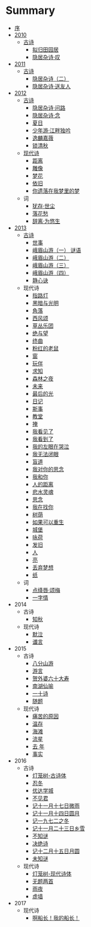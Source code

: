 # Summary

* [序](README.md)
* [2010](2010.md)
  * [古诗](2010_gu_shi.md)
    * [拟归田园居](ni_gui_tian_yuan_ju.md)
    * [隐居杂诗·叹](yin_ju_za_8bd7b7_tan.md)
* [2011](2011.md)
  * [古诗](2011_gu_shi.md)
    * [隐居杂诗（二）](yin_ju_za_shi_ff08_er_ff09.md)
    * [隐居杂诗·送友人](yin_ju_za_8bd7b7_song_you_ren.md)
* [2012](2012.md)
  * [古诗](2012_gu_shi.md)
    * [隐居杂诗·问路](yin_ju_za_8bd7b7_wen_lu.md)
    * [隐居杂诗·念](yin_ju_za_8bd7b7_nian.md)
    * [夏日](xia_ri.md)
    * [少年游·江畔独吟](shao_nian_6e38b7_jiang_pan_du_yin.md)
    * [逸麟嘉薇](yi_lin_jia_wei.md)
    * [锁清秋](suo_qing_qiu.md)
  * [现代诗](2012_xian_dai_shi.md)
    * [距离](ju_li.md)
    * [雕像](diao_xiang.md)
    * [梦花](meng_hua.md)
    * [依旧](yi_jiu.md)
    * [你遗落在我梦里的梦](ni_yi_luo_zai_wo_meng_li_de_meng.md)
  * 词
    * [犹存·世尘](you_5b58b7_shi_chen.md)
    * [落花愁](luo_hua_chou.md)
    * [辞离·为悠生](ci_79bbb7_wei_you_sheng.md)
* [2013](2013.md)
  * [古诗](gu_shi.md)
    * [世事](shi_shi.md)
    * [峨眉山游（一） 谜语](e_mei_shan_you_ff08_yi_ff09_mi_yu.md)
    * [峨眉山游（二）](e_mei_shan_you_ff08_er_ff09.md)
    * [峨眉山游（三）](e_mei_shan_you_ff08_san_ff09.md)
    * [峨眉山游（四）](e_mei_shan_you_ff08_si_ff09.md)
    * [静心诀](jing_xin_jue.md)
  * 现代诗
    * [指路灯](zhi_lu_deng.md)
    * [黑暗与光明](hei_an_yu_guang_ming.md)
    * [角落](jiao_luo.md)
    * [西风颂](xi_feng_song.md)
    * [草丛乐团](cao_cong_le_tuan.md)
    * [绝与望](jue_yu_wang.md)
    * [终曲](zhong_qu.md)
    * [粉红的老鼠](fen_hong_de_lao_shu.md)
    * [窗](chuang.md)
    * [玩伴](wan_ban.md)
    * [求知](qiu_zhi.md)
    * [森林之夜](sen_lin_zhi_ye.md)
    * [未来](wei_lai.md)
    * [最后的光](zui_hou_de_guang.md)
    * [日记](ri_ji.md)
    * [斯事](si_shi.md)
    * [教堂](jiao_tang.md)
    * [掩](yan.md)
    * [我看见了](wo_kan_jian_le.md)
    * [我看到了](wo_kan_dao_le.md)
    * [我的左眼在哭泣](wo_de_zuo_yan_zai_ku_qi.md)
    * [我无法闭眼](wo_wu_fa_bi_yan.md)
    * [盲道](mang_dao.md)
    * [我对你的思念](wo_dui_ni_de_si_nian.md)
    * [我和你](wo_he_ni.md)
    * [人的距离](ren_de_ju_li.md)
    * [悲水灵魂](bei_shui_ling_hun.md)
    * [思念](si_nian.md)
    * [我在找你](wo_zai_zhao_ni.md)
    * [树荫](shu_yin.md)
    * [如果可以重生](ru_guo_ke_yi_zhong_sheng.md)
    * [城堡](cheng_bao.md)
    * [咏荷](yong_he.md)
    * [发旧](fa_jiu.md)
    * [人](ren.md)
    * [亮](liang.md)
    * [丢弃梦想](diu_qi_meng_xiang.md)
    * [纸](zhi.md)
  * 词
    * [点绛唇·颂梅](dian_jiang_5507b7_song_mei.md)
    * [一字情](yi_zi_qing.md)
* 2014
  * 古诗
    * [知秋](zhi_qiu.md)
  * 现代诗
    * [默泣](mo_qi.md)
    * [谶言](chen_yan.md)
* 2015
  * 古诗
    * [八分山游](ba_fen_shan_you.md)
    * [游言](you_yan.md)
    * [贺外婆六十大寿](he_wai_po_liu_shi_da_shou.md)
    * [南湖仙喻](nan_hu_xian_yu.md)
    * [一十诗](yi_shi_shi.md)
    * [随题](sui_ti.md)
  * 现代诗
    * [痛苦的原因](tong_ku_de_yuan_yin.md)
    * [温存](wen_cun.md)
    * [海滩](hai_tan.md)
    * [流星](liu_xing.md)
    * [去 年](qu_nian.md)
    * [事实](2015_shi_shi.md)
* 2016
  * 古诗
    * [灯笼树-古诗体](deng_long_6811-_gu_shi_ti.md)
    * [忍冬](ren_dong.md)
    * [优达学城](you_da_xue_cheng.md)
    * [不见君](bu_jian_jun.md)
    * [记十一月十七日微雨](ji_shi_yi_yue_shi_qi_ri_wei_yu.md)
    * [记十一月十四日圆月](ji_shi_yi_yue_shi_si_ri_yuan_yue.md)
    * [记一九七二之冬](ji_yi_jiu_qi_er_zhi_dong.md)
    * [记十一月二十三日乡雪](ji_shi_yi_yue_er_shi_san_ri_xiang_xue.md)
    * [不知谜](bu_zhi_mi.md)
    * [决绝诗](决绝诗.md)
    * [记十二月十五日月圆](记十二月十五日月圆.md)
    * [未知谜](未知谜.md)
  * 现代诗
    * [灯笼树-现代诗体](deng_long_6811-_xian_dai_shi_ti.md)
    * [无题两首](wu_ti_liang_shou.md)
    * [雨夜](yu_ye.md)
    * [虚墙](xu_qiang.md)
* 2017
  * 现代诗
    * [啊船长！我的船长！](啊船长！我的船长！.md)




